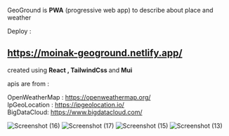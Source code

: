 GeoGround is <strong>PWA</strong> (progressive web app) to describe about place and weather 

Deploy : <h2>https://moinak-geoground.netlify.app/ </h2>

created using <strong>React , TailwindCss </strong> and<strong> Mui </strong>

apis are from :

OpenWeatherMap : https://openweathermap.org/ <br>
IpGeoLocation : https://ipgeolocation.io/ <br>
BigDataCloud: https://www.bigdatacloud.com/


![Screenshot (16)](https://user-images.githubusercontent.com/99950805/165922552-d7c6ea21-fea9-4a53-a70b-f6aceacf4c5c.png)
![Screenshot (17)](https://user-images.githubusercontent.com/99950805/165922580-96cc49a5-f024-4188-a827-5cfa64f5e31d.png)
![Screenshot (15)](https://user-images.githubusercontent.com/99950805/165922532-f1e54b14-e4c6-4b5d-b193-1c23bf7e82de.png)
![Screenshot (13)](https://user-images.githubusercontent.com/99950805/165922634-32df3b9a-4854-4491-8b31-0a2bc4991028.png)
